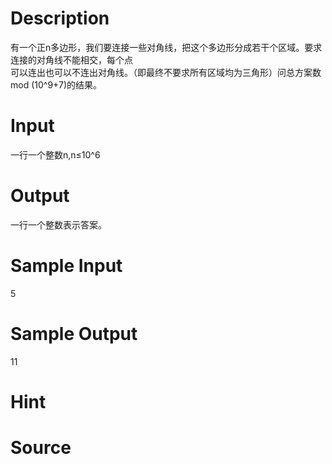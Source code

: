
# Description

<div class="content"><div>有一个正n多边形，我们要连接一些对角线，把这个多边形分成若干个区域。要求连接的对角线不能相交，每个点</div>
<div>可以连出也可以不连出对角线。（即最终不要求所有区域均为三角形）问总方案数mod (10^9+7)的结果。</div>
<div></div>
<p></p></div>

# Input

<div class="content"><div>一行一个整数n,n≤10^6</div>
<div></div>
<p></p></div>

# Output

<div class="content"><div>一行一个整数表示答案。</div>
<div></div>
<p></p></div>

# Sample Input

<div class="content"><span class="sampledata">5</span></div>

# Sample Output

<div class="content"><span class="sampledata">11</span></div>

# Hint

<div class="content"><p></p></div>

# Source

<div class="content"><p><a href="problemset.php?search="></a></p></div>

